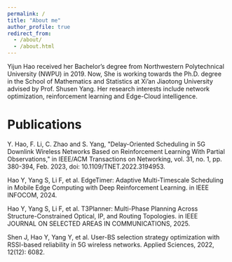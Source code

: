 ```yaml
---
permalink: /
title: "About me"
author_profile: true
redirect_from: 
  - /about/
  - /about.html
---
```


Yijun Hao received her Bachelor’s degree from Northwestern Polytechnical University (NWPU) in 2019. Now, She is working towards the Ph.D. degree in the School of Mathematics and Statistics at Xi’an Jiaotong University advised by Prof. Shusen Yang. Her research interests include network optimization, reinforcement learning and Edge-Cloud intelligence.



Publications
======
Y. Hao, F. Li, C. Zhao and S. Yang, "Delay-Oriented Scheduling in 5G Downlink Wireless Networks Based on Reinforcement Learning With Partial Observations," in IEEE/ACM Transactions on Networking, vol. 31, no. 1, pp. 380-394, Feb. 2023, doi: 10.1109/TNET.2022.3194953.

Hao Y, Yang S, Li F, et al. EdgeTimer: Adaptive Multi-Timescale Scheduling in Mobile Edge Computing with Deep Reinforcement Learning. in IEEE INFOCOM, 2024.

Hao Y, Yang S, Li F, et al. T3Planner: Multi-Phase Planning Across Structure-Constrained Optical, IP, and Routing Topologies. in IEEE JOURNAL ON SELECTED AREAS IN COMMUNICATIONS, 2025.

Shen J, Hao Y, Yang Y, et al. User-BS selection strategy optimization with RSSI-based reliability in 5G wireless networks. Applied Sciences, 2022, 12(12): 6082.


